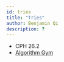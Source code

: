 ```yaml
---
id: tries
title: "Tries"
author: Benjamin Qi
description: ?
---
```


  - CPH 26.2
  - [Algorithm Gym](http://codeforces.com/blog/entry/15729)
